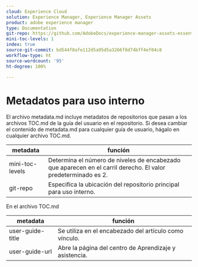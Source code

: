 ```yaml
---
cloud: Experience Cloud
solution: Experience Manager, Experience Manager Assets
product: adobe experience manager
type: Documentation
git-repo: https://github.com/AdobeDocs/experience-manager-assets-essentials.es-ES
mini-toc-levels: 1
index: true
source-git-commit: bd544f8afe112d5a95d5a3266f8d74bff4ef04c8
workflow-type: ht
source-wordcount: '95'
ht-degree: 100%

---
```



# Metadatos para uso interno

El archivo metadata.md incluye metadatos de repositorios que pasan a los archivos TOC.md de la guía del usuario en el repositorio. Si desea cambiar el contenido de metadata.md para cualquier guía de usuario, hágalo en cualquier archivo TOC.md.

| metadata | función |
|--- |--- |
| mini-toc-levels | Determina el número de niveles de encabezado que aparecen en el carril derecho. El valor predeterminado es 2. |
| git-repo | Especifica la ubicación del repositorio principal para uso interno. |

En el archivo TOC.md

| metadata | función |
|--- |--- |
| user-guide-title | Se utiliza en el encabezado del artículo como vínculo. |
| user-guide-url | Abre la página del centro de Aprendizaje y asistencia. |
